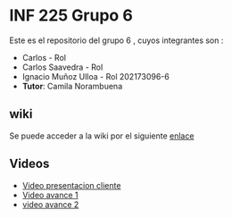 # INF 225 Grupo 6 
Este es el repositorio del grupo 6 , cuyos integrantes son :
* Carlos - Rol 
* Carlos Saavedra - Rol 
* Ignacio Muñoz Ulloa - Rol 202173096-6
* **Tutor**: Camila Norambuena

## wiki
Se puede acceder a la wiki por el siguiente [enlace]()

## Videos
* [Video presentacion cliente]()
* [Video avance 1]()
* [video avance 2]()
